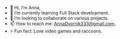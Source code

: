 - 👋 Hi, I’m Anna, 
- 🌱 I’m currently learning Full Stack development.
- 💞️ I’m looking to collaborate on various projects.
- 📫 How to reach me: AnnaDvornik333@gmail.com.
- ⚡ Fun fact: Love video games and raccoons.

